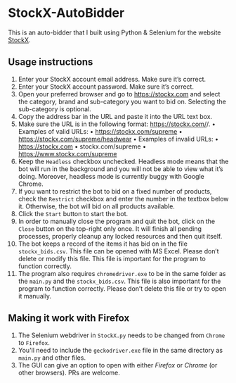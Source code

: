 # StockX-AutoBidder
This is an auto-bidder that I built using Python &amp; Selenium for the website [StockX](https://stockx.com).

## Usage instructions
1.	Enter your StockX account email address. Make sure it’s correct.
2.	Enter your StockX account password. Make sure it’s correct.
3.	Open your preferred browser and go to https://stockx.com and select the category, brand and sub-category you want to bid on. Selecting the sub-category is optional.
4.	Copy the address bar in the URL and paste it into the URL text box.
5.	Make sure the URL is in the following format: https://stockx.com/<brand>/<sub-category>. 
    •	Examples of valid URLs:
        •	https://stockx.com/supreme
        •	https://stockx.com/supreme/headwear
    •	Examples of invalid URLs:
        •	https://stockx.com
        •	stockx.com/supreme
        •	https://www.stockx.com/supreme
6.	Keep the `Headless` checkbox unchecked. Headless mode means that the bot will run in the background and you will not be able to view what it’s doing. Moreover, headless mode is currently buggy with Google Chrome.
7.	If you want to restrict the bot to bid on a fixed number of products, check the `Restrict` checkbox and enter the number in the textbox below it. Otherwise, the bot will bid on all products available.
8.	Click the `Start` button to start the bot.
9.	In order to manually close the program and quit the bot, click on the `Close` button on the top-right only once. It will finish all pending processes, properly cleanup any locked resources and then quit itself.
10.	The bot keeps a record of the items it has bid on in the file `stockx_bids.csv`. This file can be opened with MS Excel. Please don’t delete or modify this file. This file is important for the program to function correctly.
11.	The program also requires `chromedriver.exe` to be in the same folder as the `main.py` and the `stockx_bids.csv`. This file is also important for the program to function correctly. Please don’t delete this file or try to open it manually.
  
## Making it work with Firefox
1. The Selenium webdriver in `StockX.py` needs to be changed from `Chrome` to `Firefox`.
2. You'll need to include the `geckodriver.exe` file in the same directory as `main.py` and other files.
3. The GUI can give an option to open with either _Firefox_ or _Chrome_ (or other browsers). PRs are welcome.
